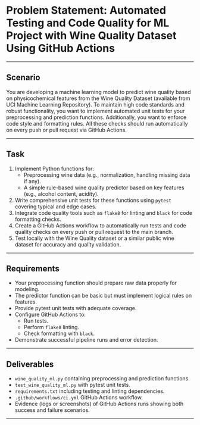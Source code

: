 # Problem Statement: Automated Testing and Code Quality for ML Project with Wine Quality Dataset Using GitHub Actions


***

## Scenario

You are developing a machine learning model to predict wine quality based on physicochemical features from the Wine Quality Dataset (available from UCI Machine Learning Repository). To maintain high code standards and robust functionality, you want to implement automated unit tests for your preprocessing and prediction functions. Additionally, you want to enforce code style and formatting rules. All these checks should run automatically on every push or pull request via GitHub Actions.

***

## Task

1. Implement Python functions for:
    - Preprocessing wine data (e.g., normalization, handling missing data if any).
    - A simple rule-based wine quality predictor based on key features (e.g., alcohol content, acidity).
2. Write comprehensive unit tests for these functions using `pytest` covering typical and edge cases.
3. Integrate code quality tools such as `flake8` for linting and `black` for code formatting checks.
4. Create a GitHub Actions workflow to automatically run tests and code quality checks on every push or pull request to the main branch.
5. Test locally with the Wine Quality dataset or a similar public wine dataset for accuracy and quality validation.

***

## Requirements

- Your preprocessing function should prepare raw data properly for modeling.
- The predictor function can be basic but must implement logical rules on features.
- Provide pytest unit tests with adequate coverage.
- Configure GitHub Actions to:
    - Run tests.
    - Perform `flake8` linting.
    - Check formatting with `black`.
- Demonstrate successful pipeline runs and error detection.

***

## Deliverables

- `wine_quality_ml.py` containing preprocessing and prediction functions.
- `test_wine_quality_ml.py` with pytest unit tests.
- `requirements.txt` including testing and linting dependencies.
- `.github/workflows/ci.yml` GitHub Actions workflow.
- Evidence (logs or screenshots) of GitHub Actions runs showing both success and failure scenarios.

***

